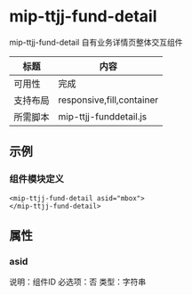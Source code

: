 # mip-ttjj-fund-detail

mip-ttjj-fund-detail  自有业务详情页整体交互组件

标题|内容
----|----
可用性|完成
支持布局|responsive,fill,container
所需脚本|mip-ttjj-funddetail.js

## 示例

### 组件模块定义

```
<mip-ttjj-fund-detail asid="mbox">
</mip-ttjj-fund-detail>
```

## 属性

### asid
说明：组件ID
必选项：否
类型：字符串